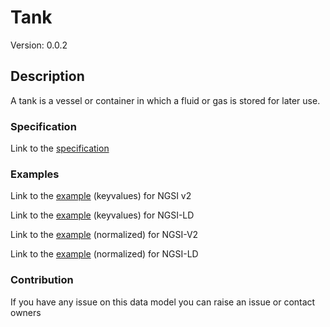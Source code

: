 # Tank
Version: 0.0.2

## Description 

A tank is a vessel or container in which a fluid or gas is stored for later use.
### Specification

Link to the [specification](https://github.com/smart-data-models/incubated/SAREF/s4bldg/Tank/doc/spec.md)

### Examples

Link to the [example](https://github.com/smart-data-models/incubated/SAREF/s4bldg/Tank/examples/example.json) (keyvalues) for NGSI v2

Link to the [example](https://github.com/smart-data-models/incubated/SAREF/s4bldg/Tank/examples/example.jsonld) (keyvalues) for NGSI-LD

Link to the [example](https://github.com/smart-data-models/incubated/SAREF/s4bldg/Tank/examples/example-normalized.json) (normalized) for NGSI-V2

Link to the [example](https://github.com/smart-data-models/incubated/SAREF/s4bldg/Tank/examples/example-normalized.jsonld) (normalized) for NGSI-LD
### Contribution

 If you have any issue on this data model you can raise an issue or contact owners
